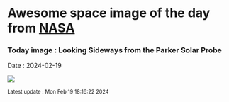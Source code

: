 
# Awesome space image of the day from [NASA](https://api.nasa.gov/)

### Today image : Looking Sideways from the Parker Solar Probe
Date : 2024-02-19

![](https://www.youtube.com/embed/x-wX-wClfig?rel=0)

<small>Latest update : Mon Feb 19 18:16:22 2024</small>
        